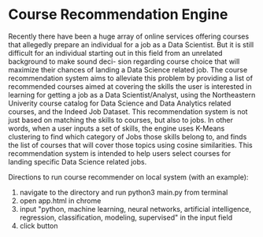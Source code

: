 # Course Recommendation Engine

Recently there have been a huge array of online services offering courses that allegedly prepare an individual for a job as a Data Scientist. But it is still difficult for an individual starting out in this field from an unrelated background to make sound deci- sion regarding course choice that will maximize their chances of landing a Data Science related job. The course recommendation system aims to alleviate this problem by providing a list of recommended courses aimed at covering the skills the user is interested in learning for getting a job as a Data Scientist/Analyst, using the Northeastern Univerity course catalog for Data Science and Data Analytics related courses, and the Indeed Job Dataset. This recommendation system is not just based on matching the skills to courses, but also to jobs. In other words, when a user inputs a set of skills, the engine uses K-Means clustering to find which category of Jobs those skills belong to, and finds the list of courses that will cover those topics using cosine similarities. This recommendation system is intended to help users select courses for landing specific Data Science related jobs.


Directions to run course recommender on local system (with an example):

1. navigate to the directory and run python3 main.py from terminal 
2. open app.html in chrome
3. input "python, machine learning, neural networks, artificial intelligence, regression, classification, modeling, supervised" in the input field
4. click button 
